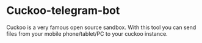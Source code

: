 # Cuckoo-telegram-bot
Cuckoo is a very famous open source sandbox. With this tool you can send files from your mobile phone/tablet/PC to your cuckoo instance.
